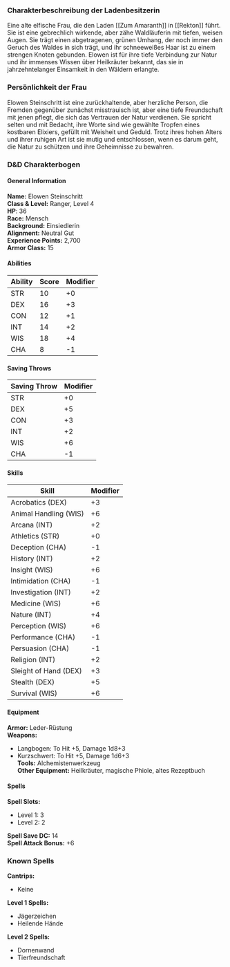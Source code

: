 ### Charakterbeschreibung der Ladenbesitzerin

Eine alte elfische Frau, die den Laden [[Zum Amaranth]] in [[Rekton]] führt. Sie ist eine gebrechlich wirkende, aber zähe Waldläuferin mit tiefen, weisen Augen. Sie trägt einen abgetragenen, grünen Umhang, der noch immer den Geruch des Waldes in sich trägt, und ihr schneeweißes Haar ist zu einem strengen Knoten gebunden. Elowen ist für ihre tiefe Verbindung zur Natur und ihr immenses Wissen über Heilkräuter bekannt, das sie in jahrzehntelanger Einsamkeit in den Wäldern erlangte.

### Persönlichkeit der Frau

Elowen Steinschritt ist eine zurückhaltende, aber herzliche Person, die Fremden gegenüber zunächst misstrauisch ist, aber eine tiefe Freundschaft mit jenen pflegt, die sich das Vertrauen der Natur verdienen. Sie spricht selten und mit Bedacht, ihre Worte sind wie gewählte Tropfen eines kostbaren Elixiers, gefüllt mit Weisheit und Geduld. Trotz ihres hohen Alters und ihrer ruhigen Art ist sie mutig und entschlossen, wenn es darum geht, die Natur zu schützen und ihre Geheimnisse zu bewahren.

### D&D Charakterbogen

#### General Information

**Name:** Elowen Steinschritt  
**Class & Level:** Ranger, Level 4  
**HP**: 36  
**Race:** Mensch  
**Background:** Einsiedlerin  
**Alignment:** Neutral Gut  
**Experience Points:** 2,700  
**Armor Class:** 15

#### Abilities

|Ability|Score|Modifier|
|---|---|---|
|STR|10|+0|
|DEX|16|+3|
|CON|12|+1|
|INT|14|+2|
|WIS|18|+4|
|CHA|8|-1|

#### Saving Throws

|Saving Throw|Modifier|
|---|---|
|STR|+0|
|DEX|+5|
|CON|+3|
|INT|+2|
|WIS|+6|
|CHA|-1|

#### Skills

|Skill|Modifier|
|---|---|
|Acrobatics (DEX)|+3|
|Animal Handling (WIS)|+6|
|Arcana (INT)|+2|
|Athletics (STR)|+0|
|Deception (CHA)|-1|
|History (INT)|+2|
|Insight (WIS)|+6|
|Intimidation (CHA)|-1|
|Investigation (INT)|+2|
|Medicine (WIS)|+6|
|Nature (INT)|+4|
|Perception (WIS)|+6|
|Performance (CHA)|-1|
|Persuasion (CHA)|-1|
|Religion (INT)|+2|
|Sleight of Hand (DEX)|+3|
|Stealth (DEX)|+5|
|Survival (WIS)|+6|

#### Equipment

**Armor:** Leder-Rüstung  
**Weapons:**

- Langbogen: To Hit +5, Damage 1d8+3
- Kurzschwert: To Hit +5, Damage 1d6+3  
    **Tools:** Alchemistenwerkzeug  
    **Other Equipment:** Heilkräuter, magische Phiole, altes Rezeptbuch

#### Spells

**Spell Slots:**

- Level 1: 3
- Level 2: 2

**Spell Save DC:** 14  
**Spell Attack Bonus:** +6

### Known Spells

**Cantrips:**

- Keine

**Level 1 Spells:**

- Jägerzeichen
- Heilende Hände

**Level 2 Spells:**

- Dornenwand
- Tierfreundschaft